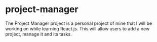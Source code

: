 # project-manager
The Project Manager project is a personal project of mine that I will be working on while learning React.js. This will allow users to add a new project, manage it and its tasks.
